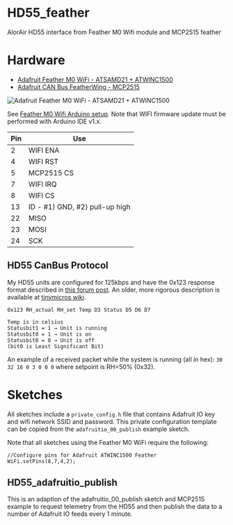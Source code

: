 # HD55_feather
AlorAir HD55 interface from Feather M0 Wifi module and MCP2515 feather

# Hardware
* [Adafruit Feather M0 WiFi - ATSAMD21 + ATWINC1500](https://www.adafruit.com/product/3010)
* [Adafruit CAN Bus FeatherWing - MCP2515](https://www.adafruit.com/product/5709)

![Adafruit Feather M0 WiFi - ATSAMD21 + ATWINC1500](https://cdn-learn.adafruit.com/assets/assets/000/110/927/original/adafruit_products_Adafruit_Feather_M0_WINC1500_Pinout.png?1650391656)

See [Feather M0 Wifi Arduino setup](https://learn.adafruit.com/adafruit-feather-m0-wifi-atwinc1500/setup). Note that WIFI firmware update must be performed with Arduino IDE v1.x.

| Pin | Use |
| --- | --- |
| 2 | WIFI ENA | 
| 4 | WIFI RST | 
| 5 | MCP2515 CS | 
| 7 | WIFI IRQ | 
| 8 | WIFI CS | 
| 13 | ID - #1) GND, #2) pull-up high | 
| 22 | MISO | 
| 23 | MOSI | 
| 24 | SCK |

## HD55 CanBus Protocol
My HD55 units are configured for 125kbps and have the 0x123 response format described in [this forum post](https://community.home-assistant.io/t/automate-alorair-sentinel-hd55-dehumidifier/306084/22). An older, more rigorous description is available at [tinymicros wiki](https://tinymicros.com/wiki/AlorAir_Sentinel_HD55_Dehumidifier).

```
0x123 RH_actual RH_set Temp D3 Status D5 D6 D7

Temp is in celsius
Statusbit1 = 1 → Unit is running
Statusbit0 = 1 → Unit is on
Statusbit0 = 0 → Unit is off
(bit0 is Least Significant Bit)
```

An example of a received packet while the system is running (all in hex): `30 32 16 0 3 0 0 0` where setpoint is RH=50% (0x32).

# Sketches
All sketches include a `private_config.h` file that contains Adafruit IO key and wifi network SSID and password. This private configuration template can be copied from the `adafruitio_00_publish` example sketch.

Note that all sketches using the Feather M0 WiFi require the following:
```
//Configure pins for Adafruit ATWINC1500 Feather
WiFi.setPins(8,7,4,2);
```

## HD55_adafruitio_publish
This is an adaption of the adafruitio_00_publish sketch and MCP2515 example to request telemetry from the HD55 and then publish the data to a number of Adafruit IO feeds every 1 minute.

